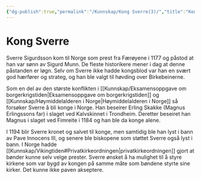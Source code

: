 ```yaml
---
{"dg-publish":true,"permalink":"/Kunnskap/Kong Sverre(3)/","title":"Kong Sverre","tags":["historie"]}
---
```



# Kong Sverre
Sverre Sigurdsson kom til Norge som prest fra Færøyene i 1177 og påstod at han var sønn av Sigurd Munn. De fleste historikere mener i dag at denne påstanden er løgn. Selv om Sverre ikke hadde kongsblod var han en svært god hærfører og strateg, og han ble valgt til høvding over Birkebeinerne.

Som en del av den største konflikten i [[Kunnskap/Eksamensoppgave om borgerkrigstiden\|Eksamensoppgave om borgerkrigstiden]] og [[Kunnskap/Høymiddelalderen i Norge\|Høymiddelalderen i Norge]] så forsøker Sverre å bli konge i Norge. Han beseirer Erling Skakke (Magnus Erlingssons far) i slaget ved Kalvskinnet i Trondheim. Deretter beseiret han Magnus i slaget ved Fimreite i 1184 og han ble da konge alene.

I 1194 blir Sverre kronet og salvet til konge, men samtidig ble han lyst i bann av Pave Innocens III, og senere ble biskopene som støttet Sverre også lyst i bann. I Norge hadde [[Kunnskap/Vikingtiden#Privatkirkeordningen\|privatkirkeordningen]] gjort at bønder kunne selv velge prester. Sverre ønsket å ha mulighet til å styre kirkene som var bygd av kongen på samme måte som bøndene styrte sine kirker. Det kunne ikke paven akseptere.
